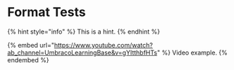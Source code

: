 # Format Tests

{% hint style="info" %}
This is a hint.
{% endhint %}

{% embed url="https://www.youtube.com/watch?ab_channel=UmbracoLearningBase&v=gYItthbfHTs" %}
Video example.
{% endembed %}
